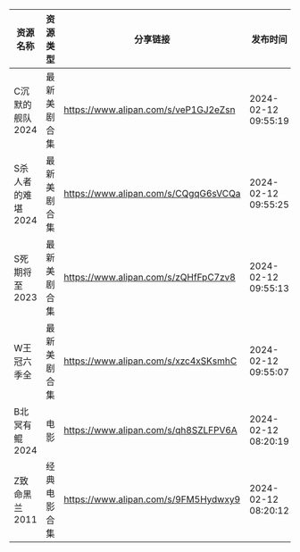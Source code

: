 | 资源名称        | 资源类型   | 分享链接                                 | 发布时间                |
| ----------- | ------ | ------------------------------------ | ------------------- |
| C沉默的舰队2024  | 最新美剧合集 | https://www.alipan.com/s/veP1GJ2eZsn | 2024-02-12 09:55:19 |
| S杀人者的难堪2024 | 最新美剧合集 | https://www.alipan.com/s/CQgqG6sVCQa | 2024-02-12 09:55:25 |
| S死期将至2023   | 最新美剧合集 | https://www.alipan.com/s/zQHfFpC7zv8 | 2024-02-12 09:55:13 |
| W王冠六季全      | 最新美剧合集 | https://www.alipan.com/s/xzc4xSKsmhC | 2024-02-12 09:55:07 |
| B北冥有鲲2024   | 电影     | https://www.alipan.com/s/qh8SZLFPV6A | 2024-02-12 08:20:19 |
| Z致命黑兰2011   | 经典电影合集 | https://www.alipan.com/s/9FM5Hydwxy9 | 2024-02-12 08:20:12 |
